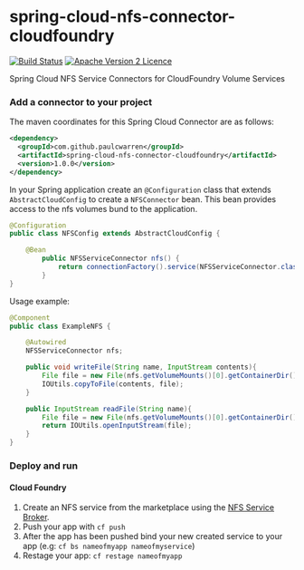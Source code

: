 # spring-cloud-nfs-connector-cloudfoundry
[![Build Status](https://travis-ci.org/paulcwarren/spring-cloud-nfs-connector-cloudfoundry.svg?branch=master)](https://travis-ci.org/paulcwarren/spring-cloud-nfs-connector-cloudfoundry)
[![Apache Version 2 Licence](http://img.shields.io/:license-Apache%20v2-blue.svg)](https://opensource.org/licenses/Apache-2.0)

Spring Cloud NFS Service Connectors for CloudFoundry Volume Services

### Add a connector to your project

The maven coordinates for this Spring Cloud Connector are as follows:

```xml
<dependency>
  <groupId>com.github.paulcwarren</groupId>
  <artifactId>spring-cloud-nfs-connector-cloudfoundry</artifactId>
  <version>1.0.0</version>
</dependency>
```

In your Spring application create an `@Configuration` class that extends `AbstractCloudConfig` to create a `NFSConnector` bean.  This bean provides access to the nfs volumes bund to the application. 

```java
@Configuration
public class NFSConfig extends AbstractCloudConfig {

	@Bean
    	public NFSServiceConnector nfs() {
        	return connectionFactory().service(NFSServiceConnector.class);
    	}
}
```

Usage example:

```java
@Component
public class ExampleNFS {

    @Autowired
    NFSServiceConnector nfs;

    public void writeFile(String name, InputStream contents){
    	File file = new File(nfs.getVolumeMounts()[0].getContainerDir(), name);
        IOUtils.copyToFile(contents, file);
    }

    public InputStream readFile(String name){
    	File file = new File(nfs.getVolumeMounts()[0].getContainerDir(), name);
        return IOUtils.openInputStream(file);
    }
}
```

### Deploy and run

#### Cloud Foundry

1. Create an NFS service from the marketplace using the [NFS Service Broker](http://github.com/cloudfoundry/nfs-volume-release).
2. Push your app with `cf push`
3. After the app has been pushed bind your new created service to your app (e.g: `cf bs nameofmyapp nameofmyservice`)
4. Restage your app: `cf restage nameofmyapp`


